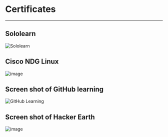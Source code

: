 # Certificates
-----------------------------------------------------------------------------------------------------------------------------------------------------------------------------------

Sololearn 
-----------------------------------------------------------------------------------------------------------------------------------------------------------------------------------
![Sololearn](https://user-images.githubusercontent.com/98872937/156638551-5aaf3322-4783-4147-a9b9-25f860539183.jpg) 

Cisco NDG Linux
-----------------------------------------------------------------------------------------------------------------------------------------------------------------------------------
![image](https://user-images.githubusercontent.com/98872937/156638927-6ae0b43e-a706-4b43-af6f-5d305e29e240.png) 

Screen shot of GitHub learning
-----------------------------------------------------------------------------------------------------------------------------------------------------------------------------------
![GitHub Learning](https://user-images.githubusercontent.com/98872937/156639324-0d73b47a-7fcb-45d4-9720-5c752365e36c.jpeg) 

Screen shot of Hacker Earth 
-----------------------------------------------------------------------------------------------------------------------------------------------------------------------------------
![image](https://user-images.githubusercontent.com/98872937/156640712-ed71d059-bbe0-4a5e-8370-118b77a0f542.png) 


